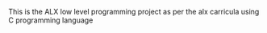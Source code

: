 This is the ALX low level programming project as per the alx carricula using C programming language
